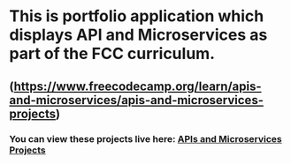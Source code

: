 
# This is portfolio application which displays API and Microservices as part of the FCC curriculum. 
## (https://www.freecodecamp.org/learn/apis-and-microservices/apis-and-microservices-projects)

### You can view these projects live here: [APIs and Microservices Projects](https://daveyc-programmer-portfolio.herokuapp.com/)
